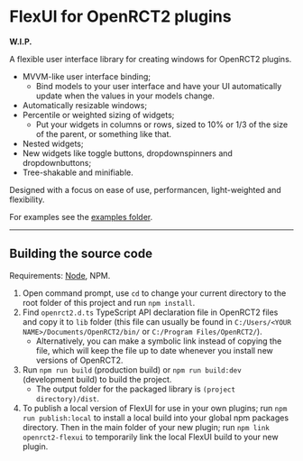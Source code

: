 # FlexUI for OpenRCT2 plugins

**W.I.P.**

A flexible user interface library for creating windows for OpenRCT2 plugins.

 - MVVM-like user interface binding;
    - Bind models to your user interface and have your UI automatically update when the values in your models change.
 - Automatically resizable windows;
 - Percentile or weighted sizing of widgets;
    - Put your widgets in columns or rows, sized to 10% or 1/3 of the size of the parent, or something like that.
 - Nested widgets;
 - New widgets like toggle buttons, dropdownspinners and dropdownbuttons;
 - Tree-shakable and minifiable.

Designed with a focus on ease of use, performancen, light-weighted and flexibility.

For examples see the [examples folder](https://github.com/Basssiiie/OpenRCT2-FlexUI/tree/main/examples).

---

## Building the source code

Requirements: [Node](https://nodejs.org/en/), NPM.

1. Open command prompt, use `cd` to change your current directory to the root folder of this project and run `npm install`.
2. Find `openrct2.d.ts` TypeScript API declaration file in OpenRCT2 files and copy it to `lib` folder (this file can usually be found in `C:/Users/<YOUR NAME>/Documents/OpenRCT2/bin/` or `C:/Program Files/OpenRCT2/`).
    - Alternatively, you can make a symbolic link instead of copying the file, which will keep the file up to date whenever you install new versions of OpenRCT2.
3. Run `npm run build` (production build) or `npm run build:dev` (development build) to build the project.
    - The output folder for the packaged library is `(project directory)/dist`.
4. To publish a local version of FlexUI for use in your own plugins; run `npm run publish:local` to install a local build into your global npm packages directory. Then in the main folder of your new plugin; run `npm link openrct2-flexui` to temporarily link the local FlexUI build to your new plugin.
